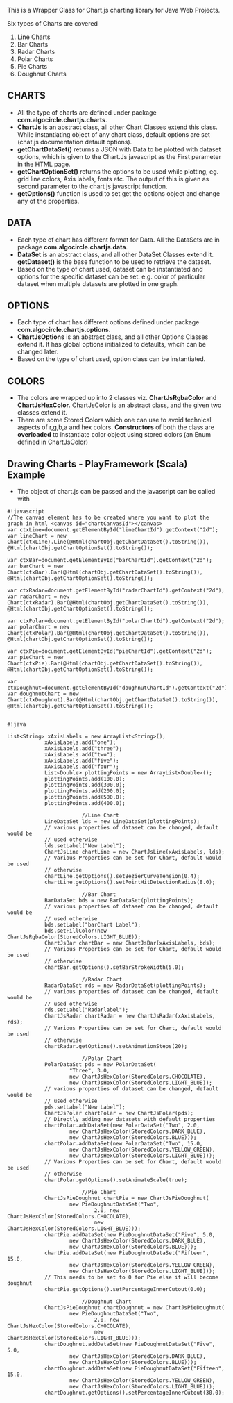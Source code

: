 This is a Wrapper Class for Chart.js charting library for Java Web Projects.

Six types of Charts are covered

1. Line Charts
2. Bar Charts
3. Radar Charts
4. Polar Charts
5. Pie Charts
6. Doughnut Charts

## **CHARTS** ##

* All the type of charts are defined under package **com.algocircle.chartjs.charts**.
* **ChartJs** is an abstract class, all other Chart Classes extend this class. While instantiating object of any chart class, default options are set (chat.js documentation default options).
* **getChartDataSet()** returns a JSON with Data to be plotted with dataset options, which is given to the Chart.Js javascript as the First parameter in the HTML page.
* **getChartOptionSet()** returns the options to be used while plotting, eg. grid line colors, Axis labels, fonts etc. The output of this is given as second parameter to the chart js javascript function.
* **getOptions()** function is used to set get the options object and change any of the properties.

## **DATA** ##
* Each type of chart has different format for Data. All the DataSets are in package **com.algocircle.chartjs.data**.
* **DataSet** is an abstract class, and all other DataSet Classes extend it. **getDataset()** is the base function to be used to retrieve the dataset.
* Based on the type of chart used, dataset can be instantiated and options for the specific dataset can be set. e.g. color of particular dataset when multiple datasets are plotted in one graph.

## **OPTIONS** ##
* Each type of chart has different options defined under package **com.algocircle.chartjs.options**.
* **ChartJsOptions** is an abstract class, and all other Options Classes extend it. It has global options initialized to defaults, whcih can be changed later.
* Based on the type of chart used, option class can be instantiated.

## **COLORS** ##
* The colors are wrapped up into 2 classes viz. **ChartJsRgbaColor** and **ChartJsHexColor**. ChartJsColor is an abstract class, and the given two classes extend it.
* There are some Stored Colors which one can use to avoid technical aspects of r,g,b,a and hex colors. **Constructors** of both the class are **overloaded** to instantiate color object using stored colors (an Enum defined in ChartJsColor)

## Drawing Charts - PlayFramework (Scala) Example ##
* The object of chart.js can be passed and the javascript can be called with


```
#!javascript
//The canvas element has to be created where you want to plot the graph in html <canvas id="chartCanvasId"></canvas>
var ctxLine=document.getElementById("lineChartId").getContext("2d");
var lineChart = new Chart(ctxLine).Line(@Html(chartObj.getChartDataSet().toString()), @Html(chartObj.getChartOptionSet().toString());

var ctxBar=document.getElementById("barChartId").getContext("2d");
var barChart = new Chart(ctxBar).Bar(@Html(chartObj.getChartDataSet().toString()), @Html(chartObj.getChartOptionSet().toString());

var ctxRadar=document.getElementById("radarChartId").getContext("2d");
var radarChart = new Chart(ctxRadar).Bar(@Html(chartObj.getChartDataSet().toString()), @Html(chartObj.getChartOptionSet().toString());

var ctxPolar=document.getElementById("polarChartId").getContext("2d");
var polarChart = new Chart(ctxPolar).Bar(@Html(chartObj.getChartDataSet().toString()), @Html(chartObj.getChartOptionSet().toString());

var ctxPie=document.getElementById("pieChartId").getContext("2d");
var pieChart = new Chart(ctxPie).Bar(@Html(chartObj.getChartDataSet().toString()), @Html(chartObj.getChartOptionSet().toString());

var ctxDoughnut=document.getElementById("doughnutChartId").getContext("2d");
var doughnutChart = new Chart(ctxDoughnut).Bar(@Html(chartObj.getChartDataSet().toString()), @Html(chartObj.getChartOptionSet().toString());


```

```
#!java

List<String> xAxisLabels = new ArrayList<String>();
			xAxisLabels.add("one");
			xAxisLabels.add("three");
			xAxisLabels.add("two");
			xAxisLabels.add("five");
			xAxisLabels.add("four");
			List<Double> plottingPoints = new ArrayList<Double>();
			plottingPoints.add(100.0);
			plottingPoints.add(300.0);
			plottingPoints.add(200.0);
			plottingPoints.add(500.0);
			plottingPoints.add(400.0);

                        //Line Chart
			LineDataSet lds = new LineDataSet(plottingPoints);
			// various properties of dataset can be changed, default would be
			// used otherwise
			lds.setLabel("New Label");
			ChartJsLine chartLine = new ChartJsLine(xAxisLabels, lds);
			// Various Properties can be set for Chart, default would be used
			// otherwise
			chartLine.getOptions().setBezierCurveTension(0.4);
			chartLine.getOptions().setPointHitDetectionRadius(8.0);

                        //Bar Chart
			BarDataSet bds = new BarDataSet(plottingPoints);
			// various properties of dataset can be changed, default would be
			// used otherwise
			bds.setLabel("barChart Label");
			bds.setFillColor(new ChartJsRgbaColor(StoredColors.LIGHT_BLUE));
			ChartJsBar chartBar = new ChartJsBar(xAxisLabels, bds);
			// Various Properties can be set for Chart, default would be used
			// otherwise
			chartBar.getOptions().setBarStrokeWidth(5.0);
                        
                        //Radar Chart
			RadarDataSet rds = new RadarDataSet(plottingPoints);
			// various properties of dataset can be changed, default would be
			// used otherwise
			rds.setLabel("Radarlabel");
			ChartJsRadar chartRadar = new ChartJsRadar(xAxisLabels, rds);
			// Various Properties can be set for Chart, default would be used
			// otherwise
			chartRadar.getOptions().setAnimationSteps(20);

                        //Polar Chart
			PolarDataSet pds = new PolarDataSet(
					"Three", 3.0,
					new ChartJsHexColor(StoredColors.CHOCOLATE),
					new ChartJsHexColor(StoredColors.LIGHT_BLUE));
			// various properties of dataset can be changed, default would be
			// used otherwise
			pds.setLabel("New Label");
			ChartJsPolar chartPolar = new ChartJsPolar(pds);
			// Directly adding new datasets with default properties
			chartPolar.addDataSet(new PolarDataSet("Two", 2.0,
					new ChartJsHexColor(StoredColors.DARK_BLUE),
					new ChartJsHexColor(StoredColors.BLUE)));
			chartPolar.addDataSet(new PolarDataSet("Two", 15.0,
					new ChartJsHexColor(StoredColors.YELLOW_GREEN),
					new ChartJsHexColor(StoredColors.LIGHT_BLUE)));
			// Various Properties can be set for Chart, default would be used
			// otherwise
			chartPolar.getOptions().setAnimateScale(true);

                        //Pie Chart
			ChartJsPieDoughnut chartPie = new ChartJsPieDoughnut(
					new PieDoughnutDataSet("Two",
							2.0, new ChartJsHexColor(StoredColors.CHOCOLATE),
							new ChartJsHexColor(StoredColors.LIGHT_BLUE)));
			chartPie.addDataSet(new PieDoughnutDataSet("Five", 5.0,
					new ChartJsHexColor(StoredColors.DARK_BLUE),
					new ChartJsHexColor(StoredColors.BLUE)));
			chartPie.addDataSet(new PieDoughnutDataSet("Fifteen", 15.0,
					new ChartJsHexColor(StoredColors.YELLOW_GREEN),
					new ChartJsHexColor(StoredColors.LIGHT_BLUE)));
			// This needs to be set to 0 for Pie else it will become doughnut
			chartPie.getOptions().setPercentageInnerCutout(0.0);
                       
                        //Doughnut Chart
			ChartJsPieDoughnut chartDoughnut = new ChartJsPieDoughnut(
					new PieDoughnutDataSet("Two",
							2.0, new ChartJsHexColor(StoredColors.CHOCOLATE),
							new ChartJsHexColor(StoredColors.LIGHT_BLUE)));
			chartDoughnut.addDataSet(new PieDoughnutDataSet("Five", 5.0,
					new ChartJsHexColor(StoredColors.DARK_BLUE),
					new ChartJsHexColor(StoredColors.BLUE)));
			chartDoughnut.addDataSet(new PieDoughnutDataSet("Fifteen", 15.0,
					new ChartJsHexColor(StoredColors.YELLOW_GREEN),
					new ChartJsHexColor(StoredColors.LIGHT_BLUE)));
			chartDoughnut.getOptions().setPercentageInnerCutout(30.0);



```
